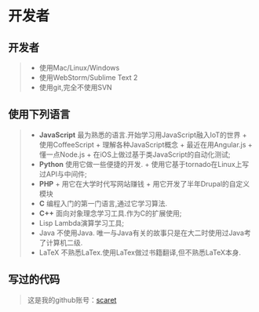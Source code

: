 开发者
===

开发者
---
> + 使用Mac/Linux/Windows
> + 使用WebStorm/Sublime Text 2
> + 使用git,完全不使用SVN

使用下列语言
---
> + __JavaScript__ 最为熟悉的语言.开始学习用JavaScript融入IoT的世界
    + 使用CoffeeScript
    + 理解各种JavaScript概念
    + 最近在用Angular.js
    + 懂一点Node.js
    + 在iOS上做过基于类JavaScript的自动化测试;
> + **Python** 使用它做一些便捷的开发.
    + 使用它基于tornado在Linux上写过API与中间件;
> + **PHP**
    + 用它在大学时代写网站赚钱
    + 用它开发了半年Drupal的自定义模块
> + **C** 编程入门的第一门语言,通过它学习算法.
> + **C++** 面向对象理念学习工具.作为C的扩展使用;
> + Lisp Lambda演算学习工具;
> + Java 不使用Java. 唯一与Java有关的故事只是在大二时使用过Java考了计算机二级.
> + LaTeX 不熟悉LaTex.使用LaTex做过书籍翻译,但不熟悉LaTeX本身.

写过的代码
---
> 这是我的github账号：[scaret](http://github.com/scaret)

